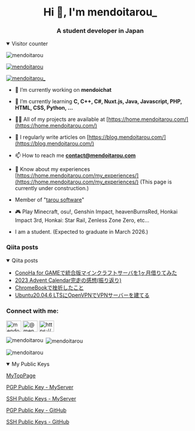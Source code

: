 <h1 align="center">Hi 👋, I'm mendoitarou_</h1>
<h3 align="center">A student developer in Japan</h3>

<details open>
<summary>Visitor counter</summary>

![mendoitarou](https://count.getloli.com/get/@mendoitarou?theme=rule34)

</details>

<p align="left"> <a href="https://github.com/ryo-ma/github-profile-trophy"><img src="https://github-profile-trophy.vercel.app/?username=mendoitarou" alt="mendoitarou" /></a> </p>

<p align="left"> <a href="https://twitter.com/mendoitarou_" target="blank"><img src="https://img.shields.io/twitter/follow/mendoitarou_?logo=twitter&style=for-the-badge" alt="mendoitarou_" /></a> </p>

- 🔭 I’m currently working on **mendoichat**

- 🌱 I’m currently learning **C, C++, C#, Nuxt.js, Java, Javascript, PHP, HTML, CSS, Python, ...**

- 👨‍💻 All of my projects are available at [https://home.mendoitarou.com/](https://home.mendoitarou.com/)

- 📝 I regularly write articles on [https://blog.mendoitarou.com/](https://blog.mendoitarou.com/)

- 📫 How to reach me **contact@mendoitarou.com**

- 📄 Know about my experiences [https://home.mendoitarou.com/my_experiences/](https://home.mendoitarou.com/my_experiences/) (This page is currently under construction.)

- Member of "[tarou software](https://github.com/tarou-software)"

- 🎮 Play Minecraft, osu!, Genshin Impact, heavenBurnsRed, Honkai Impact 3rd, Honkai: Star Rail, Zenless Zone Zero, etc...

- I am a student. (Expected to graduate in March 2026.)

### Qiita posts
<details open>
<summary>Qiita posts</summary>

<!-- BLOG-POST-LIST:START -->
- [ConoHa for GAMEで統合版マインクラフトサーバを1ヶ月借りてみた](https://qiita.com/mendoitarou_/items/d0f478fa3841c45a0b56)
- [2023 Advent Calendar完走の感想&lpar;振り返り&rpar;](https://qiita.com/mendoitarou_/items/1aaa112ce5c37be9f343)
- [ChromeBookで挫折したこと](https://qiita.com/mendoitarou_/items/0c81b98501b93e39aa42)
- [Ubuntu20.04.6 LTSにOpenVPNでVPNサーバーを建てる](https://qiita.com/mendoitarou_/items/c22d5f5b3b8e36b6087b)
<!-- BLOG-POST-LIST:END -->

</details>

<h3 align="left">Connect with me:</h3>
<p align="left">
<a href="https://twitter.com/mendoitarou_" target="blank"><img align="center" src="https://raw.githubusercontent.com/rahuldkjain/github-profile-readme-generator/master/src/images/icons/Social/twitter.svg" alt="mendoitarou_" height="30" width="40" /></a>
<a href="https://www.youtube.com/@mendoitarou_" target="blank"><img align="center" src="https://raw.githubusercontent.com/rahuldkjain/github-profile-readme-generator/master/src/images/icons/Social/youtube.svg" alt="@mendoitarou_" height="30" width="40" /></a>
<a href="https://qiita.com/mendoitarou_/feed" target="blank"><img align="center" src="https://raw.githubusercontent.com/rahuldkjain/github-profile-readme-generator/master/src/images/icons/Social/rss.svg" alt="https://qiita.com/mendoitarou_/feed" height="30" width="40" /></a>
</p>

<p><img align="left" src="https://github-readme-stats.vercel.app/api/top-langs?username=mendoitarou&show_icons=true&theme=dark&locale=en&layout=compact" alt="mendoitarou" /></p>

<p>&nbsp;<img align="center" src="https://github-readme-stats.vercel.app/api?username=mendoitarou&show_icons=true&theme=dark&locale=en" alt="mendoitarou" /></p>

<p><img align="center" src="https://github-readme-streak-stats.herokuapp.com/?user=mendoitarou&theme=dark" alt="mendoitarou" /></p>

<details open>
<summary>My Public Keys</summary>
  
  [MyTopPage](https://mendoitarou.com/)
  
  [PGP Public Key - MyServer](https://files.mendoitarou.com/Public/Public_Key/key.pem)
  
  [SSH Public Keys - MyServer](https://files.mendoitarou.com/Public/Public_Key/ssh_public_key.pub)
  
  [PGP Public Key - GitHub](https://github.com/mendoitarou/mendoitarou/blob/main/PGP_Public_Key.pem)
  
  [SSH Public Keys - GitHub](https://github.com/mendoitarou/mendoitarou/blob/main/SSH_Public_Key.pub)
  
</details>
